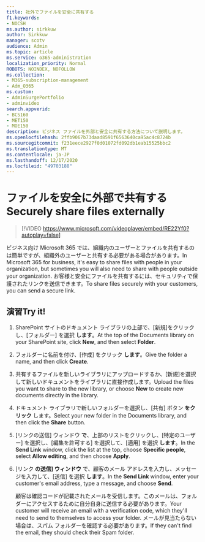 ```yaml
---
title: 社外でファイルを安全に共有する
f1.keywords:
- NOCSH
ms.author: sirkkuw
author: Sirkkuw
manager: scotv
audience: Admin
ms.topic: article
ms.service: o365-administration
localization_priority: Normal
ROBOTS: NOINDEX, NOFOLLOW
ms.collection:
- M365-subscription-management
- Adm_O365
ms.custom:
- AdminSurgePortfolio
- adminvideo
search.appverid:
- BCS160
- MET150
- MOE150
description: ビジネス ファイルを外部と安全に共有する方法について説明します。
ms.openlocfilehash: 2ffb9067b73daad8591f6563640ca95ac4c8724b
ms.sourcegitcommit: f231eece2927f0d01072fd092db1eab15525bbc2
ms.translationtype: MT
ms.contentlocale: ja-JP
ms.lasthandoff: 12/17/2020
ms.locfileid: "49703188"
---
```

# <a name="securely-share-files-externally"></a><span data-ttu-id="43158-103">ファイルを安全に外部で共有する</span><span class="sxs-lookup"><span data-stu-id="43158-103">Securely share files externally</span></span>

> [!VIDEO https://www.microsoft.com/videoplayer/embed/RE22Yf0?autoplay=false]

<span data-ttu-id="43158-104">ビジネス向け Microsoft 365 では、組織内のユーザーとファイルを共有するのは簡単ですが、組織外のユーザーと共有する必要がある場合があります。</span><span class="sxs-lookup"><span data-stu-id="43158-104">In Microsoft 365 for business, it's easy to share files with people in your organization, but sometimes you will also need to share with people outside your organization.</span></span> <span data-ttu-id="43158-105">お客様と安全にファイルを共有するには、セキュリティで保護されたリンクを送信できます。</span><span class="sxs-lookup"><span data-stu-id="43158-105">To share files securely with your customers, you can send a secure link.</span></span>

## <a name="try-it"></a><span data-ttu-id="43158-106">演習</span><span class="sxs-lookup"><span data-stu-id="43158-106">Try it!</span></span>

1. <span data-ttu-id="43158-107">SharePoint サイトのドキュメント ライブラリの上部で、[新規]をクリックし、[フォルダー] を選択 **します**。</span><span class="sxs-lookup"><span data-stu-id="43158-107">At the top of the Documents library on your SharePoint site, click **New**, and then select **Folder**.</span></span>
1. <span data-ttu-id="43158-108">フォルダーに名前を付け、[作成] をクリック **します**。</span><span class="sxs-lookup"><span data-stu-id="43158-108">Give the folder a name, and then click **Create**.</span></span>
1. <span data-ttu-id="43158-109">共有するファイルを新しいライブラリにアップロードするか、[新規]を選択して新しいドキュメントをライブラリに直接作成します。</span><span class="sxs-lookup"><span data-stu-id="43158-109">Upload the files you want to share to the new library, or choose **New** to create new documents directly in the library.</span></span>
1. <span data-ttu-id="43158-110">ドキュメント ライブラリで新しいフォルダーを選択し、[共有] ボタン **をクリック** します。</span><span class="sxs-lookup"><span data-stu-id="43158-110">Select your new folder in the Documents library, and then click the **Share** button.</span></span>
1. <span data-ttu-id="43158-111">[リンクの送信] ウィンドウ **で**、上部のリストをクリックし、[特定のユーザー] を選択し、[編集を許可する] を選択して、[適用] を選択 **します**。</span><span class="sxs-lookup"><span data-stu-id="43158-111">In the **Send Link** window, click the list at the top, choose **Specific people**, select **Allow editing**, and then choose **Apply**.</span></span>
1. <span data-ttu-id="43158-112">[リンク **の送信] ウィンドウ** で、顧客のメール アドレスを入力し、メッセージを入力して、[送信] を選択 **します**。</span><span class="sxs-lookup"><span data-stu-id="43158-112">In the **Send Link** window, enter your customer's email address, type a message, and choose **Send**.</span></span>

    <span data-ttu-id="43158-113">顧客は確認コードが記載されたメールを受信します。このメールは、フォルダーにアクセスするために自分自身に送信する必要があります。</span><span class="sxs-lookup"><span data-stu-id="43158-113">Your customer will receive an email with a verification code, which they'll need to send to themselves to access your folder.</span></span> <span data-ttu-id="43158-114">メールが見当たらない場合は、スパム フォルダーを確認する必要があります。</span><span class="sxs-lookup"><span data-stu-id="43158-114">If they can't find the email, they should check their Spam folder.</span></span>
